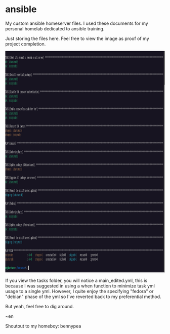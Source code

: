 # ansible

My custom ansible homeserver files. I used these documents for my personal homelab dedicated to ansible training.

Just storing the files here. Feel free to view the image as proof of my project completion.

<img height="700" src="https://github.com/Eneroh/ansible/blob/main/ansible.png"/>

If you view the tasks folder, you will notice a main_edited.yml, this is because I was suggested in using a when function to minimize task yml usage to a single yml.
However, I quite enjoy the specifying "fedora" or "debian" phase of the yml so I've reverted back to my preferential method.

But yeah, feel free to dig around.

~en

Shoutout to my homeboy: bennypea

